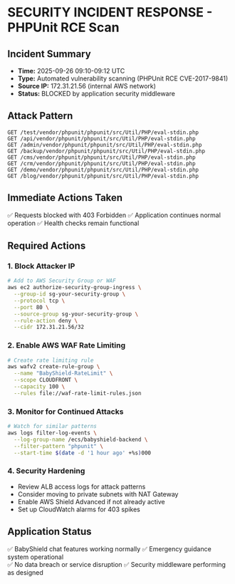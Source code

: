 # SECURITY INCIDENT RESPONSE - PHPUnit RCE Scan

## Incident Summary
- **Time:** 2025-09-26 09:10-09:12 UTC
- **Type:** Automated vulnerability scanning (PHPUnit RCE CVE-2017-9841)
- **Source IP:** 172.31.21.56 (internal AWS network)
- **Status:** BLOCKED by application security middleware

## Attack Pattern
```
GET /test/vendor/phpunit/phpunit/src/Util/PHP/eval-stdin.php
GET /api/vendor/phpunit/phpunit/src/Util/PHP/eval-stdin.php  
GET /admin/vendor/phpunit/phpunit/src/Util/PHP/eval-stdin.php
GET /backup/vendor/phpunit/phpunit/src/Util/PHP/eval-stdin.php
GET /cms/vendor/phpunit/phpunit/src/Util/PHP/eval-stdin.php
GET /crm/vendor/phpunit/phpunit/src/Util/PHP/eval-stdin.php
GET /demo/vendor/phpunit/phpunit/src/Util/PHP/eval-stdin.php
GET /blog/vendor/phpunit/phpunit/src/Util/PHP/eval-stdin.php
```

## Immediate Actions Taken
✅ Requests blocked with 403 Forbidden
✅ Application continues normal operation
✅ Health checks remain functional

## Required Actions

### 1. Block Attacker IP
```bash
# Add to AWS Security Group or WAF
aws ec2 authorize-security-group-ingress \
  --group-id sg-your-security-group \
  --protocol tcp \
  --port 80 \
  --source-group sg-your-security-group \
  --rule-action deny \
  --cidr 172.31.21.56/32
```

### 2. Enable AWS WAF Rate Limiting
```bash
# Create rate limiting rule
aws wafv2 create-rule-group \
  --name "BabyShield-RateLimit" \
  --scope CLOUDFRONT \
  --capacity 100 \
  --rules file://waf-rate-limit-rules.json
```

### 3. Monitor for Continued Attacks
```bash
# Watch for similar patterns
aws logs filter-log-events \
  --log-group-name /ecs/babyshield-backend \
  --filter-pattern "phpunit" \
  --start-time $(date -d '1 hour ago' +%s)000
```

### 4. Security Hardening
- Review ALB access logs for attack patterns
- Consider moving to private subnets with NAT Gateway
- Enable AWS Shield Advanced if not already active
- Set up CloudWatch alarms for 403 spikes

## Application Status
✅ BabyShield chat features working normally
✅ Emergency guidance system operational  
✅ No data breach or service disruption
✅ Security middleware performing as designed
